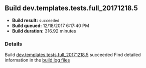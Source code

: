 ## Build dev.templates.tests.full_20171218.5
- **Build result:** `succeeded`
- **Build queued:** 12/18/2017 6:17:40 PM
- **Build duration:** 316.92 minutes
### Details
Build [dev.templates.tests.full_20171218.5](https://winappstudio.visualstudio.com/web/build.aspx?pcguid=a4ef43be-68ce-4195-a619-079b4d9834c2&builduri=vstfs%3a%2f%2f%2fBuild%2fBuild%2f24443) succeeded
Find detailed information in the [build log files](https://uwpctdiags.blob.core.windows.net/buildlogs/dev.templates.tests.full_20171218.5_logs.zip)
